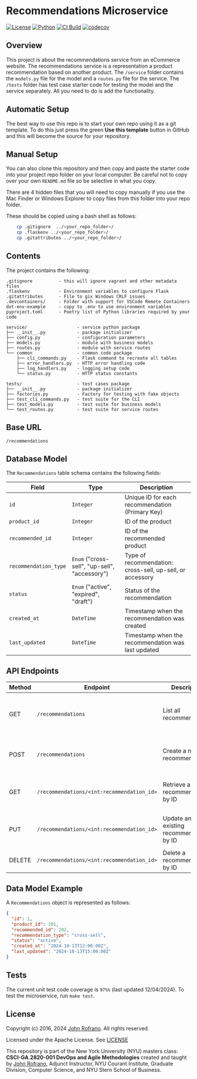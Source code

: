 # Recommendations Microservice

[![License](https://img.shields.io/badge/License-Apache_2.0-blue.svg)](https://opensource.org/licenses/Apache-2.0)
[![Python](https://img.shields.io/badge/Language-Python-blue.svg)](https://python.org/)
[![CI Build](https://github.com/CSCI-GA-2820-FA24-003/recommendations/actions/workflows/ci.yml/badge.svg?branch=master)](https://github.com/CSCI-GA-2820-FA24-003/recommendations/actions/workflows/ci.yml)
[![codecov](https://codecov.io/github/CSCI-GA-2820-FA24-003/recommendations/graph/badge.svg?token=JMMX72MSRI)](https://codecov.io/github/CSCI-GA-2820-FA24-003/recommendations)

## Overview

This project is about the recommendations service from an eCommerce website. The recommendations service is a representation a product recommendation based on another product. The `/service` folder contains the `models.py` file for the model and a `routes.py` file for the service. The `/tests` folder has test case starter code for testing the model and the service separately. All you need to do is add the functionality.

## Automatic Setup

The best way to use this repo is to start your own repo using it as a git template. To do this just press the green **Use this template** button in GitHub and this will become the source for your repository.

## Manual Setup

You can also clone this repository and then copy and paste the starter code into your project repo folder on your local computer. Be careful not to copy over your own `README.md` file so be selective in what you copy.

There are 4 hidden files that you will need to copy manually if you use the Mac Finder or Windows Explorer to copy files from this folder into your repo folder.

These should be copied using a bash shell as follows:

```bash
    cp .gitignore  ../<your_repo_folder>/
    cp .flaskenv ../<your_repo_folder>/
    cp .gitattributes ../<your_repo_folder>/
```

## Contents

The project contains the following:

```text
.gitignore          - this will ignore vagrant and other metadata files
.flaskenv           - Environment variables to configure Flask
.gitattributes      - File to gix Windows CRLF issues
.devcontainers/     - Folder with support for VSCode Remote Containers
dot-env-example     - copy to .env to use environment variables
pyproject.toml      - Poetry list of Python libraries required by your code

service/                   - service python package
├── __init__.py            - package initializer
├── config.py              - configuration parameters
├── models.py              - module with business models
├── routes.py              - module with service routes
└── common                 - common code package
    ├── cli_commands.py    - Flask command to recreate all tables
    ├── error_handlers.py  - HTTP error handling code
    ├── log_handlers.py    - logging setup code
    └── status.py          - HTTP status constants

tests/                     - test cases package
├── __init__.py            - package initializer
├── factories.py           - Factory for testing with fake objects
├── test_cli_commands.py   - test suite for the CLI
├── test_models.py         - test suite for business models
└── test_routes.py         - test suite for service routes
```

## Base URL

`/recommendations`

## Database Model

The `Recommendations` table schema contains the following fields:

| Field             | Type                                      | Description                                                  |
|-------------------|-------------------------------------------|--------------------------------------------------------------|
| `id`              | `Integer`                                 | Unique ID for each recommendation (Primary Key)               |
| `product_id`      | `Integer`                                 | ID of the product                                             |
| `recommended_id`  | `Integer`                                 | ID of the recommended product                                 |
| `recommendation_type` | `Enum` ("cross-sell", "up-sell", "accessory") | Type of recommendation: cross-sell, up-sell, or accessory     |
| `status`          | `Enum` ("active", "expired", "draft")     | Status of the recommendation                                  |
| `created_at`      | `DateTime`                                | Timestamp when the recommendation was created                 |
| `last_updated`    | `DateTime`                                | Timestamp when the recommendation was last updated            |

## API Endpoints

| Method | Endpoint                                    | Description                              | Parameters                                  | Example Response                                                 |
|--------|---------------------------------------------|------------------------------------------|--------------------------------------------|------------------------------------------------------------------|
| GET    | `/recommendations`                          | List all recommendations                 | `product_id` (optional), `recommended_id` (optional) | `[ { "id": 1, "product_id": 101, "recommended_id": 202, "recommendation_type": "cross-sell", "status": "active" }, ... ]` |
| POST   | `/recommendations`                          | Create a new recommendation              | JSON body with `product_id`, `recommended_id`, `recommendation_type`, `status` | `{ "id": 1, "product_id": 101, "recommended_id": 202, "recommendation_type": "cross-sell", "status": "active" }`          |
| GET    | `/recommendations/<int:recommendation_id>`  | Retrieve a single recommendation by ID   | `recommendation_id` (required)             | `{ "id": 1, "product_id": 101, "recommended_id": 202, "recommendation_type": "cross-sell", "status": "active" }`          |
| PUT    | `/recommendations/<int:recommendation_id>`  | Update an existing recommendation by ID  | `recommendation_id` (required), JSON body with updated fields | `{ "id": 1, "product_id": 101, "recommended_id": 303, "recommendation_type": "up-sell", "status": "expired" }`          |
| DELETE | `/recommendations/<int:recommendation_id>`  | Delete a recommendation by ID            | `recommendation_id` (required)             | `{}` (empty response, status code 204)                           |

## Data Model Example

A `Recommendations` object is represented as follows:

```json
{
  "id": 1,
  "product_id": 101,
  "recommended_id": 202,
  "recommendation_type": "cross-sell",
  "status": "active",
  "created_at": "2024-10-13T12:00:00Z",
  "last_updated": "2024-10-13T15:00:00Z"
}
```

## Tests

The current unit test code coverage is `97%%` (last updated 12/04/2024). To test the microservice, run `make test`.

## License

Copyright (c) 2016, 2024 [John Rofrano](https://www.linkedin.com/in/JohnRofrano/). All rights reserved.

Licensed under the Apache License. See [LICENSE](LICENSE)

This repository is part of the New York University (NYU) masters class: **CSCI-GA.2820-001 DevOps and Agile Methodologies** created and taught by [John Rofrano](https://cs.nyu.edu/~rofrano/), Adjunct Instructor, NYU Courant Institute, Graduate Division, Computer Science, and NYU Stern School of Business.
